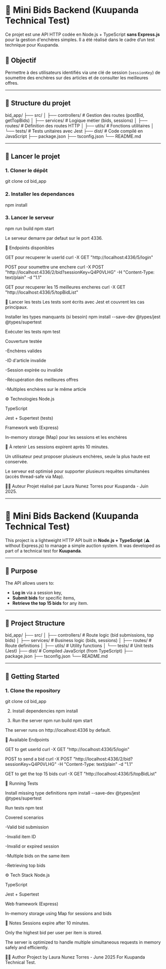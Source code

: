 # 🧠 Mini Bids Backend (Kuupanda Technical Test)

Ce projet est une API HTTP codée en Node.js + TypeScript **sans Express.js** pour la gestion d'enchères simples. Il a été réalisé dans le cadre d’un test technique pour Kuupanda.

## 🎯 Objectif

Permettre à des utilisateurs identifiés via une clé de session (`sessionKey`) de soumettre des enchères sur des articles et de consulter les meilleures offres.

---

## 📁 Structure du projet

bid_app/
├── src/
│ ├── controllers/ # Gestion des routes (postBid, getTopBids)
│ ├── services/ # Logique métier (bids, sessions)
│ ├── routes/ # Définition des routes HTTP
│ ├── utils/ # Fonctions utilitaires
│ └── tests/ # Tests unitaires avec Jest
├── dist/ # Code compilé en JavaScript
├── package.json
├── tsconfig.json
└── README.md


---

## 🚀 Lancer le projet

### 1. Cloner le dépôt

git clone <url-du-depot>
cd bid_app

### 2. Installer les dependances
npm install

### 3. Lancer le serveur
npm run build
npm start

Le serveur demarre par defaut sur le port 4336.

📮 Endpoints disponibles

GET pour recuperer le userId
curl -X GET "http://localhost:4336/5/login"

POST pour soumettre une enchere
curl -X POST "http://localhost:4336/2/bid?sessionKey=Q4P0VLHG" -H "Content-Type: text/plain" -d "1.1"

GET pour recuperer les 15 meilleures encheres
curl -X GET "http://localhost:4336/5/topBidList"

🧪 Lancer les tests
Les tests sont écrits avec Jest et couvrent les cas principaux.

Installer les types manquants (si besoin)
npm install --save-dev @types/jest @types/supertest

Exécuter les tests
npm test

Couverture testée

-Enchères valides

-ID d'article invalide

-Session expirée ou invalide

-Récupération des meilleures offres

-Multiples enchères sur le même article

⚙️ Technologies
Node.js

TypeScript

Jest + Supertest (tests)

Framework web (Express)

In-memory storage (Map) pour les sessions et les enchères

🧠 À retenir
Les sessions expirent après 10 minutes.

Un utilisateur peut proposer plusieurs enchères, seule la plus haute est conservée.

Le serveur est optimisé pour supporter plusieurs requêtes simultanées (accès thread-safe via Map).

👩‍💻 Auteur
Projet réalisé par Laura Nunez Torres pour Kuupanda - Juin 2025.

---

# 🧠 Mini Bids Backend (Kuupanda Technical Test)

This project is a lightweight HTTP API built in **Node.js + TypeScript** (⚠️ without Express.js) to manage a simple auction system. It was developed as part of a technical test for **Kuupanda**.

---

## 🎯 Purpose

The API allows users to:
- **Log in** via a session key,
- **Submit bids** for specific items,
- **Retrieve the top 15 bids** for any item.

---

## 📁 Project Structure

bid_app/
├── src/
│ ├── controllers/ # Route logic (bid submissions, top bids)
│ ├── services/ # Business logic (bids, sessions)
│ ├── routes/ # Route definitions
│ ├── utils/ # Utility functions
│ └── tests/ # Unit tests (Jest)
├── dist/ # Compiled JavaScript (from TypeScript)
├── package.json
├── tsconfig.json
└── README.md


---

## 🚀 Getting Started

### 1. Clone the repository

git clone <your-repo-url>
cd bid_app

2. Install dependencies
npm install

3. Run the server
npm run build
npm start

The server runs on http://localhost:4336 by default.

📮 Available Endpoints

GET to get userId
curl -X GET "http://localhost:4336/5/login"

POST to send a bid
curl -X POST "http://localhost:4336/2/bid?sessionKey=Q4P0VLHG" -H "Content-Type: text/plain" -d "1.1"

GET to get the top 15 bids
curl -X GET "http://localhost:4336/5/topBidList"

🧪 Running Tests

 Install missing type definitions
 npm install --save-dev @types/jest @types/supertest

Run tests
npm test

Covered scenarios

-Valid bid submission

-Invalid item ID

-Invalid or expired session

-Multiple bids on the same item

-Retrieving top bids

⚙️ Tech Stack
Node.js

TypeScript

Jest + Supertest

Web framework (Express)

In-memory storage using Map for sessions and bids

🧠 Notes
Sessions expire after 10 minutes.

Only the highest bid per user per item is stored.

The server is optimized to handle multiple simultaneous requests in memory safely and efficiently.

👩‍💻 Author
Project by Laura Nunez Torres - June 2025
For Kuupanda Technical Test.